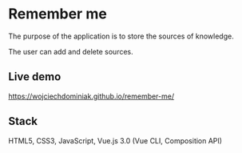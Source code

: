 # Remember me

The purpose of the application is to store the sources of knowledge.

The user can add and delete sources.

## Live demo

https://wojciechdominiak.github.io/remember-me/

## Stack

HTML5, CSS3, JavaScript, Vue.js 3.0 (Vue CLI, Composition API)
